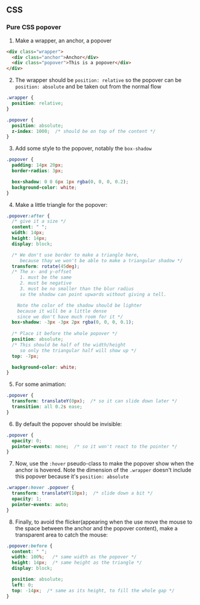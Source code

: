 ## CSS

### Pure CSS popover

1. Make a wrapper, an anchor, a popover

  ```html
  <div class="wrapper">
    <div class="anchor">Anchor</div>
    <div class="popover">This is a popover</div>
  </div>
  ```
2. The wrapper should be `position: relative` so the popover can be `position: absolute` and be taken out from the normal flow

  ```css
  .wrapper {
    position: relative;
  }

  .popover {
    position: absolute;
    z-index: 1000;  /* should be on top of the content */
  }
  ```
3. Add some style to the popover, notably the `box-shadow`

  ```css
  .popover {
    padding: 14px 20px;
    border-radius: 3px;

    box-shadow: 0 0 6px 1px rgba(0, 0, 0, 0.2);
    background-color: white;
  }
  ```
4. Make a little triangle for the popover:

  ```css
  .popover:after {
    /* give it a size */
    content: " ";
    width: 14px;
    height: 14px;
    display: block;

    /* We don't use border to make a triangle here,
       because thay we won't be able to make a triangular shadow */
    transform: rotate(45deg);
    /* The x- and y-offset
       1. must be the same
       2. must be negative
       3. must be no smaller than the blur radius
       so the shadow can point upwards without giving a tell.

      Note the color of the shadow should be lighter
      because it will be a little dense
      since we don't have much room for it */
    box-shadow: -3px -3px 2px rgba(0, 0, 0, 0.1);
    
    /* Place it before the whole popover */
    position: absolute;
    /* This should be half of the width/height
       so only the triangular half will show up */
    top: -7px;

    background-color: white;
  }
  ```
5. For some animation:

  ```css
  .popover {
    transform: translateY(0px);  /* so it can slide down later */
    transition: all 0.2s ease;
  }
  ```
6. By default the popover should be invisible:

  ```css
  .popover {
    opacity: 0;
    pointer-events: none;  /* so it won't react to the pointer */
  }
  ```
7. Now, use the `:hover` pseudo-class to make the popover show when the anchor is hovered. Note the dimension of the `.wrapper` doesn't include this popover because it's `position: absolute`

  ```css
  .wrapper:hover .popover {
    transform: translateY(10px);  /* slide down a bit */
    opacity: 1;
    pointer-events: auto;
  }
  ```
8. Finally, to avoid the flicker(appearing when the use move the mouse to the space between the anchor and the popover content), make a transparent area to catch the mouse:

  ```css
  .popover:before {
    content: " ";
    width: 100%;   /* same width as the popover */
    height: 14px;  /* same height as the triangle */
    display: block;

    position: absolute;
    left: 0;
    top: -14px;  /* same as its height, to fill the whole gap */
  }
  ```